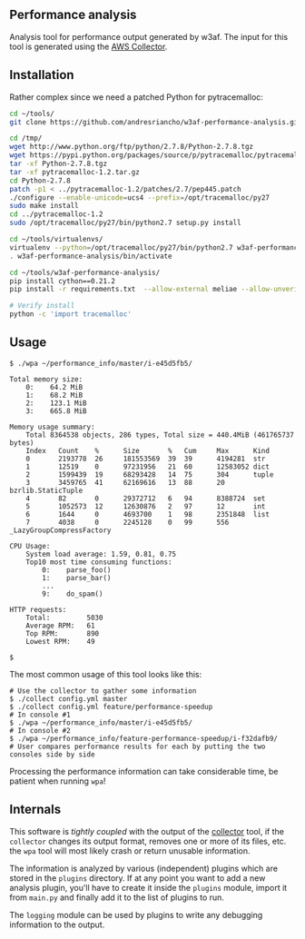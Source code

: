 ## Performance analysis

Analysis tool for performance output generated by w3af. The input for this tool 
is generated using the [AWS Collector](https://github.com/andresriancho/collector).

## Installation

Rather complex since we need a patched Python for pytracemalloc:

```bash
cd ~/tools/
git clone https://github.com/andresriancho/w3af-performance-analysis.git

cd /tmp/
wget http://www.python.org/ftp/python/2.7.8/Python-2.7.8.tgz
wget https://pypi.python.org/packages/source/p/pytracemalloc/pytracemalloc-1.2.tar.gz
tar -xf Python-2.7.8.tgz
tar -xf pytracemalloc-1.2.tar.gz
cd Python-2.7.8
patch -p1 < ../pytracemalloc-1.2/patches/2.7/pep445.patch
./configure --enable-unicode=ucs4 --prefix=/opt/tracemalloc/py27
sudo make install
cd ../pytracemalloc-1.2
sudo /opt/tracemalloc/py27/bin/python2.7 setup.py install

cd ~/tools/virtualenvs/
virtualenv --python=/opt/tracemalloc/py27/bin/python2.7 w3af-performance-analysis
. w3af-performance-analysis/bin/activate

cd ~/tools/w3af-performance-analysis/
pip install cython==0.21.2
pip install -r requirements.txt  --allow-external meliae --allow-unverified meliae

# Verify install
python -c 'import tracemalloc'
```

## Usage

```console
$ ./wpa ~/performance_info/master/i-e45d5fb5/

Total memory size:
	0:    64.2 MiB
	1:    68.2 MiB
	2:    123.1 MiB
	3:    665.8 MiB

Memory usage summary:
	Total 8364538 objects, 286 types, Total size = 440.4MiB (461765737 bytes)
	Index   Count    %      Size       %   Cum     Max      Kind
	0       2193778  26     181553569  39  39      4194281  str
	1       12519    0      97231956   21  60      12583052 dict
	2       1599439  19     68293428   14  75      304      tuple
	3       3459765  41     62169616   13  88      20       bzrlib.StaticTuple
	4       82       0      29372712   6   94      8388724  set
	5       1052573  12     12630876   2   97      12       int
	6       1644     0      4693700    1   98      2351848  list
	7       4038     0      2245128    0   99      556      _LazyGroupCompressFactory

CPU Usage:
	System load average: 1.59, 0.81, 0.75
	Top10 most time consuming functions:
		0:    parse_foo()
		1:    parse_bar()
		...
		9:    do_spam()

HTTP requests:
	Total:         5030
	Average RPM:   61
	Top RPM:	   890
	Lowest RPM:	   49

$
```

The most common usage of this tool looks like this:

```console
# Use the collector to gather some information
$ ./collect config.yml master
$ ./collect config.yml feature/performance-speedup
# In console #1
$ ./wpa ~/performance_info/master/i-e45d5fb5/
# In console #2
$ ./wpa ~/performance_info/feature-performance-speedup/i-f32dafb9/
# User compares performance results for each by putting the two consoles side by side
```

Processing the performance information can take considerable time, be patient when running `wpa`!

## Internals

This software is *tightly coupled* with the output of the
[collector](https://github.com/andresriancho/collector) tool, if the `collector`
changes its output format, removes one or more of its files, etc. the `wpa` tool
will most likely crash or return unusable information.

The information is analyzed by various (independent) plugins which are stored
in the `plugins` directory. If at any point you want to add a new analysis
plugin, you'll have to create it inside the `plugins` module, import it from
`main.py` and finally add it to the list of plugins to run.

The `logging` module can be used by plugins to write any debugging information to
the output.

